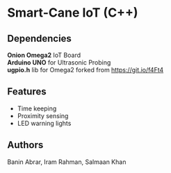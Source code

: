 # Smart-Cane IoT (C++)

## Dependencies
**Onion Omega2** IoT Board<br>**Arduino UNO** for Ultrasonic Probing
<br>**ugpio.h** lib for Omega2 forked from https://git.io/f4Ft4

## Features
- Time keeping
- Proximity sensing
- LED warning lights

## Authors
Banin Abrar, Iram Rahman, Salmaan Khan

